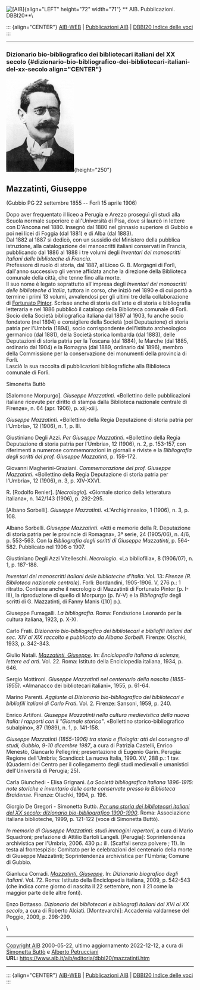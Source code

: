 ![\[AIB\]](/aib/wi/aibv72.gif){align="LEFT" height="72" width="71"}
** AIB. Pubblicazioni. DBBI20**\

::: {align="CENTER"}
[AIB-WEB](/) \| [Pubblicazioni AIB](/pubblicazioni/) \| [DBBI20 Indice
delle voci](dbbi20.htm)
:::

------------------------------------------------------------------------

### Dizionario bio-bibliografico dei bibliotecari italiani del XX secolo {#dizionario-bio-bibliografico-dei-bibliotecari-italiani-del-xx-secolo align="CENTER"}

![\[Ritratto\]](mazzatinti.jpg){height="250"}

## Mazzatinti, Giuseppe

(Gubbio PG 22 settembre 1855 -- Forlì 15 aprile 1906)

Dopo aver frequentato il liceo a Perugia e Arezzo proseguì gli studi
alla Scuola normale superiore e all\'Università di Pisa, dove si laureò
in lettere con D\'Ancona nel 1880. Insegnò dal 1880 nel ginnasio
superiore di Gubbio e poi nei licei di Foggia (dal 1881) e di Alba (dal
1883).\
Dal 1882 al 1887 si dedicò, con un sussidio del Ministero della pubblica
istruzione, alla catalogazione dei manoscritti italiani conservati in
Francia, pubblicando dal 1886 al 1888 i tre volumi degli *Inventari dei
manoscritti italiani delle biblioteche di Francia*.\
Professore di ruolo di storia, dal 1887, al Liceo G. B. Morgagni di
Forlì, dall\'anno successivo gli venne affidata anche la direzione della
Biblioteca comunale della città, che tenne fino alla morte.\
Il suo nome è legato soprattutto all\'impresa degli *Inventari dei
manoscritti delle biblioteche d\'Italia*, tuttora in corso, che iniziò
nel 1890 e di cui portò a termine i primi 13 volumi, avvalendosi per gli
ultimi tre della collaborazione di [Fortunato Pintor](pintor.htm).
Scrisse anche di storia dell\'arte e di storia e bibliografia letteraria
e nel 1886 pubblicò il catalogo della Biblioteca comunale di Forlì.\
Socio della Società bibliografica italiana dal 1897 al 1903, fu anche
socio fondatore (nel 1894) e consigliere della Società (poi Deputazione)
di storia patria per l\'Umbria (1894), socio corrispondente
dell\'Istituto archeologico germanico (dal 1881), della Società storica
lombarda (dal 1883), delle Deputazioni di storia patria per la Toscana
(dal 1884), le Marche (dal 1885, ordinario dal 1904) e la Romagna (dal
1889, ordinario dal 1896), membro della Commissione per la conservazione
dei monumenti della provincia di Forlì.\
Lasciò la sua raccolta di pubblicazioni bibliografiche alla Biblioteca
comunale di Forlì.

Simonetta Buttò

\[Salomone Morpurgo\]. *Giuseppe Mazzatinti*. «Bollettino delle
pubblicazioni italiane ricevute per diritto di stampa dalla Biblioteca
nazionale centrale di Firenze», n. 64 (apr. 1906), p. xiij-xiiij.

*Giuseppe Mazzatinti*. «Bollettino della Regia Deputazione di storia
patria per l\'Umbria», 12 (1906), n. 1, p. III.

Giustiniano Degli Azzi. *Per Giuseppe Mazzatinti*. «Bollettino della
Regia Deputazione di storia patria per l\'Umbria», 12 (1906), n. 2, p.
153-157, con riferimenti a numerose commemorazioni in giornali e riviste
e la *Bibliografia degli scritti del prof. Giuseppe Mazzatinti*, p.
159-172.

Giovanni Magherini-Graziani. *Commemorazione del prof. Giuseppe
Mazzatinti*. «Bollettino della Regia Deputazione di storia patria per
l\'Umbria», 12 (1906), n. 3, p. XIV-XXVI.

R. \[Rodolfo Renier\]. \[*Necrologio*\]. «Giornale storico della
letteratura italiana», n. 142/143 (1906), p. 292-295.

\[Albano Sorbelli\]. *Giuseppe Mazzatinti*. «L\'Archiginnasio», 1
(1906), n. 3, p. 108.

Albano Sorbelli. *Giuseppe Mazzatinti*. «Atti e memorie della R.
Deputazione di storia patria per le provincie di Romagna», 3ª serie, 24
(1905/06), n. 4/6, p. 553-563. Con la *Bibliografia degli scritti di
Giuseppe Mazzatinti*, p. 564-582. Pubblicato nel 1906 o 1907.

Giustiniano Degli Azzi Vitelleschi. *Necrologio*. «La bibliofilia», 8
(1906/07), n. 1, p. 187-188.

*Inventari dei manoscritti italiani delle biblioteche d\'Italia*. Vol.
13: *Firenze (R. Biblioteca nazionale centrale)*. Forlì: Bordandini,
1905-1906. V, 276 p.: 1 ritratto. Contiene anche il necrologio di
Mazzatinti di Fortunato Pintor (p. I-III), la riproduzione di quello di
Morpurgo (p. IV-V) e la *Bibliografia* degli scritti di G. Mazzatinti,
di Fanny Manis (\[10\] p.).

Giuseppe Fumagalli. *La bibliografia*. Roma: Fondazione Leonardo per la
cultura italiana, 1923, p. X-XI.

Carlo Frati. *Dizionario bio-bibliografico dei bibliotecari e bibliofili
italiani dal sec. XIV al XIX raccolto e pubblicato da Albano Sorbelli*.
Firenze: Olschki, 1933, p. 342-343.

Giulio Natali. *[Mazzatinti,
Giuseppe](https://www.treccani.it/enciclopedia/giuseppe-mazzatinti_%28Enciclopedia-Italiana%29/)*.
In: *Enciclopedia italiana di scienze, lettere ed arti*. Vol. 22. Roma:
Istituto della Enciclopedia italiana, 1934, p. 646.

Sergio Mottironi. *Giuseppe Mazzatinti nel centenario della nascita
(1855-1955)*. «Almanacco dei bibliotecari italiani», 1955, p. 61-64.

Marino Parenti. *Aggiunte al Dizionario bio-bibliografico dei
bibliotecari e bibliofili italiani di Carlo Frati*. Vol. 2. Firenze:
Sansoni, 1959, p. 240.

Enrico Artifoni. *Giuseppe Mazzatinti nella cultura medievistica della
nuova Italia: i rapporti con il \"Giornale storico\"*. «Bollettino
storico-bibliografico subalpino», 87 (1989), n. 1, p. 141-158.

*Giuseppe Mazzatinti (1855-1906) tra storia e filologia: atti del
convegno di studi, Gubbio, 9-10 dicembre 1987*, a cura di Patrizia
Castelli, Enrico Menestò, Giancarlo Pellegrini; presentazione di Eugenio
Garin. Perugia: Regione dell\'Umbria; Scandicci: La nuova Italia, 1990.
XV, 288 p.: 1 tav. (Quaderni del Centro per il collegamento degli studi
medievali e umanistici dell\'Università di Perugia; 25).

Carla Giunchedi - Elisa Grignani. *La Società bibliografica italiana
1896-1915: note storiche e inventario delle carte conservate presso la
Biblioteca Braidense*. Firenze: Olschki, 1994, p. 196.

Giorgio De Gregori - Simonetta Buttò. [*Per una storia dei bibliotecari
italiani del XX secolo: dizionario bio-bibliografico
1900-1990*](/aib/editoria/pub065.htm). Roma: Associazione italiana
biblioteche, 1999, p. 121-122 (voce di Simonetta Buttò).

*In memoria di Giuseppe Mazzatinti: studi immagini repertori*, a cura di
Mario Squadroni; prefazione di Attilio Bartoli Langeli. \[Perugia\]:
Soprintendenza archivistica per l\'Umbria, 2006. 430 p.: ill. (Scaffali
senza polvere ; 11). In testa al frontespizio: Comitato per le
celebrazioni del centenario della morte di Giuseppe Mazzatinti;
Soprintendenza archivistica per l\'Umbria; Comune di Gubbio.

Gianluca Corradi. [*Mazzatinti,
Giuseppe*](http://www.treccani.it/enciclopedia/giuseppe-mazzatinti_(Dizionario_Biografico)/).
In: *Dizionario biografico degli italiani*. Vol. 72. Roma: Istituto
della Enciclopedia italiana, 2009, p. 542-543 (che indica come giorno di
nascita il 22 settembre, non il 21 come la maggior parte delle altre
fonti).

Enzo Bottasso. *Dizionario dei bibliotecari e bibliografi italiani dal
XVI al XX secolo*, a cura di Roberto Alciati. \[Montevarchi\]: Accademia
valdarnese del Poggio, 2009, p. 298-299.

\

------------------------------------------------------------------------

[Copyright AIB](/su-questo-sito/dichiarazione-di-copyright-aib-web/)
2000-05-22, ultimo aggiornamento 2022-12-12, a cura di [Simonetta
Buttò](/aib/redazione3.htm) e [Alberto
Petrucciani](/su-questo-sito/redazione-aib-web/)\
**URL:** https://www.aib.it/aib/editoria/dbbi20/mazzatinti.htm

------------------------------------------------------------------------

::: {align="CENTER"}
[AIB-WEB](/) \| [Pubblicazioni AIB](/pubblicazioni/) \| [DBBI20 Indice
delle voci](dbbi20.htm)
:::
